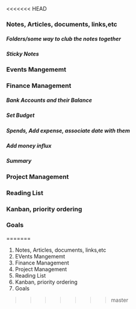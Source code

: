 <<<<<<< HEAD
### Notes, Articles, documents, links,etc

##### 	Folders/some way to club the notes together	

##### 	Sticky Notes

### Events Mangememt

### Finance Management 

##### 	Bank Accounts and their Balance

##### 	Set Budget

##### 	Spends, Add expense, associate date with them

##### 	Add money influx

##### 	Summary

### Project Management

### Reading List

### Kanban, priority ordering

### Goals
=======
1. Notes, Articles, documents, links,etc
2. EVents Mangememt
3. Finance Management 
4. Project Management
5. Reading List
6. Kanban, priority ordering
7. Goals
>>>>>>> master



